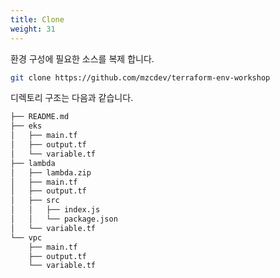 ```yaml
---
title: Clone
weight: 31
---
```


환경 구성에 필요한 소스를 복제 합니다.

```bash
git clone https://github.com/mzcdev/terraform-env-workshop
```

디렉토리 구조는 다음과 같습니다.

```bash
├── README.md
├── eks
│   ├── main.tf
│   ├── output.tf
│   └── variable.tf
├── lambda
│   ├── lambda.zip
│   ├── main.tf
│   ├── output.tf
│   ├── src
│   │   ├── index.js
│   │   └── package.json
│   └── variable.tf
└── vpc
    ├── main.tf
    ├── output.tf
    └── variable.tf
```
